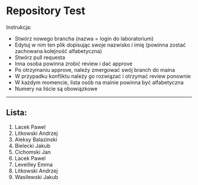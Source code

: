 # Repository Test
Instrukcja:
* Stwórz nowego brancha (nazwa = login do laboratorium)
* Edytuj w nim ten plik dopisując swoje nazwisko i imię (powinna zostać zachowana kolejność alfabetyczna)
* Stwórz pull requesta
* Inna osoba powinna zrobić review i dać approve
* Po otrzymaniu approve, należy zmergować swój branch do maina
* W przypadku konfliktu należy go rozwiązać i otrzymać review ponownie
* W każdym momencie, lista osób na mainie powinna być alfabetyczna
* Numery na liście są obowiązkowe
---
## Lista:
1. Lacek Pawel
2. Litkowski Andrzej
3. Aleksy Balazinski
1. Bielecki Jakub
2. Cichomski Jan
3. Lacek Pawel
4. Leveilley Emma
5. Litkowski Andrzej
6. Wasilewski Jakub
